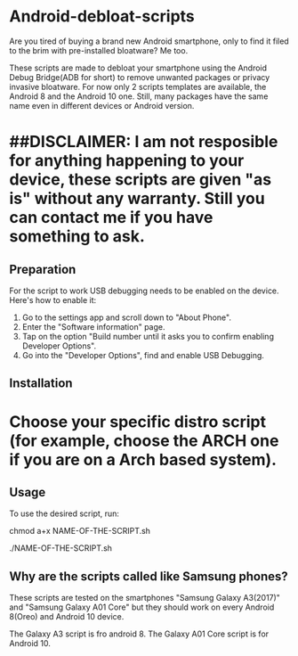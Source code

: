 # Android-debloat-scripts

Are you tired of buying a brand new Android smartphone, only to find it filed to the brim with pre-installed bloatware?
Me too.


These scripts are made to debloat your smartphone using the Android Debug Bridge(ADB for short) to remove unwanted packages or privacy invasive bloatware. For now only 2 scripts templates are available, the Android 8 and the Android 10 one. Still, many packages have the same name even in different devices or Android version.

##DISCLAIMER: I am not resposible for anything happening to your device, these scripts are given "as is" without any warranty. Still you can contact me if you have something to ask.
=====================

## Preparation
For the script to work USB debugging needs to be enabled on the device.
Here's how to enable it:

1. Go to the settings app and scroll down to "About Phone".
2. Enter the "Software information" page.
3. Tap on the option "Build number until it asks you to confirm enabling Developer Options".
4. Go into the "Developer Options", find and enable USB Debugging.

## Installation
Choose your specific distro script (for example, choose the ARCH one if you are on a Arch based system).
========

## Usage
To use the desired script, run:

chmod a+x NAME-OF-THE-SCRIPT.sh

./NAME-OF-THE-SCRIPT.sh

## Why are the scripts called like Samsung phones?
These scripts are tested on the smartphones "Samsung Galaxy A3(2017)" and "Samsung Galaxy A01 Core" but they should work on every Android 8(Oreo) and Android 10 device.

The Galaxy A3 script is fro android 8.
The Galaxy A01 Core script is for Android 10.



